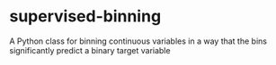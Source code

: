# supervised-binning
A Python class for binning continuous variables in a way that the bins significantly predict a binary target variable
